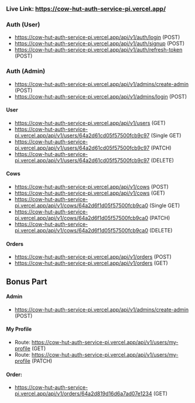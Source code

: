 ### Live Link: https://cow-hut-auth-service-pi.vercel.app/

### Auth (User)

- https://cow-hut-auth-service-pi.vercel.app/api/v1/auth/login (POST)
- https://cow-hut-auth-service-pi.vercel.app/api/v1/auth/signup (POST)
- https://cow-hut-auth-service-pi.vercel.app/api/v1/auth/refresh-token (POST)

### Auth (Admin)

- https://cow-hut-auth-service-pi.vercel.app/api/v1/admins/create-admin (POST)
- https://cow-hut-auth-service-pi.vercel.app/api/v1/admins/login (POST)

#### User

- https://cow-hut-auth-service-pi.vercel.app/api/v1/users (GET)
- https://cow-hut-auth-service-pi.vercel.app/api/v1/users/64a2d61cd05f57500fcb9c97 (Single GET)
- https://cow-hut-auth-service-pi.vercel.app/api/v1/users/64a2d61cd05f57500fcb9c97 (PATCH)
- https://cow-hut-auth-service-pi.vercel.app/api/v1/users/64a2d61cd05f57500fcb9c97 (DELETE)

#### Cows

- https://cow-hut-auth-service-pi.vercel.app/api/v1/cows (POST)
- https://cow-hut-auth-service-pi.vercel.app/api/v1/cows (GET)
- https://cow-hut-auth-service-pi.vercel.app/api/v1/cows/64a2d6f1d05f57500fcb9ca0 (Single GET)
- https://cow-hut-auth-service-pi.vercel.app/api/v1/cows/64a2d6f1d05f57500fcb9ca0 (PATCH)
- https://cow-hut-auth-service-pi.vercel.app/api/v1/cows/64a2d6f1d05f57500fcb9ca0 (DELETE)

#### Orders

- https://cow-hut-auth-service-pi.vercel.app/api/v1/orders (POST)
- https://cow-hut-auth-service-pi.vercel.app/api/v1/orders (GET)


 ## Bonus Part
#### Admin

- https://cow-hut-auth-service-pi.vercel.app/api/v1/admins/create-admin (POST)

#### My Profile

- Route: https://cow-hut-auth-service-pi.vercel.app/api/v1/users/my-profile (GET)
- Route: https://cow-hut-auth-service-pi.vercel.app/api/v1/users/my-profile (PATCH)

#### Order:

 - https://cow-hut-auth-service-pi.vercel.app/api/v1/orders/64a2d819d16d6a7ad07e1234 (GET)
